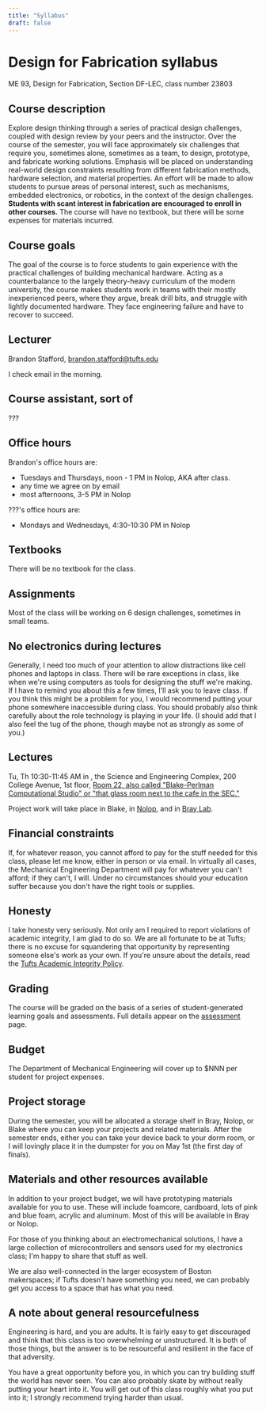 ```yaml
---
title: "Syllabus"
draft: false
---
```


# Design for Fabrication syllabus

ME 93, Design for Fabrication, Section DF-LEC, class number 23803

## Course description

Explore design thinking through a series of practical design challenges, coupled with design review by your peers and the instructor. Over the course of the semester, you will face approximately six challenges that require you, sometimes alone, sometimes as a team, to design, prototype, and fabricate working solutions. Emphasis will be placed on understanding real-world design constraints resulting from different fabrication methods, hardware selection, and material properties. An effort will be made to allow students to pursue areas of personal interest, such as mechanisms, embedded electronics, or robotics, in the context of the design challenges. **Students with scant interest in fabrication are encouraged to enroll in other courses.** The course will have no textbook, but there will be some expenses for materials incurred.

## Course goals

The goal of the course is to force students to gain experience with the practical challenges of building mechanical hardware. Acting as a counterbalance to the largely theory-heavy curriculum of the modern university, the course makes students work in teams with their mostly inexperienced peers, where they argue, break drill bits, and struggle with lightly documented hardware. They face engineering failure and have to recover to succeed.

## Lecturer

Brandon Stafford, brandon.stafford@tufts.edu

I check email in the morning.

## Course assistant, sort of

???

## Office hours

Brandon's office hours are:

*   Tuesdays and Thursdays, noon - 1 PM in Nolop, AKA after class.
*   any time we agree on by email
*   most afternoons, 3-5 PM in Nolop

???'s office hours are:

*   Mondays and Wednesdays, 4:30-10:30 PM in Nolop

## Textbooks

There will be no textbook for the class.

## Assignments

Most of the class will be working on 6 design challenges, sometimes in small teams.

## No electronics during lectures

Generally, I need too much of your attention to allow distractions like cell phones and laptops in class. There will be rare exceptions in class, like when we're using computers as tools for designing the stuff we're making. If I have to remind you about this a few times, I'll ask you to leave class. If you think this might be a problem for you, I would recommend putting your phone somewhere inaccessible during class. You should probably also think carefully about the role technology is playing in your life. (I should add that I also feel the tug of the phone, though maybe not as strongly as some of you.)

## Lectures

Tu, Th 10:30-11:45 AM in [](http://campusmaps.tufts.edu/medford/#fid=205), the Science and Engineering Complex, 200 College Avenue, 1st floor, [Room 22, also called "Blake-Perlman Computational Studio" or "that glass room next to the cafe in the SEC."](http://engineering.tufts.edu/computing/facilities/blake)

Project work will take place in Blake, in [Nolop](https://nolop.org/), and in [Bray Lab](https://sites.tufts.edu/bray/).

## Financial constraints

If, for whatever reason, you cannot afford to pay for the stuff needed for this class, please let me know, either in person or via email. In virtually all cases, the Mechanical Engineering Department will pay for whatever you can't afford; if they can't, I will. Under no circumstances should your education suffer because you don't have the right tools or supplies.

## Honesty

I take honesty very seriously. Not only am I required to report violations of academic integrity, I am glad to do so. We are all fortunate to be at Tufts; there is no excuse for squandering that opportunity by representing someone else's work as your own. If you're unsure about the details, read the [Tufts Academic Integrity Policy](https://students.tufts.edu/student-affairs/student-life-policies/academic-integrity-policy).

## Grading

The course will be graded on the basis of a series of student-generated learning goals and assessments. Full details appear on the [assessment](/logistics/assessment) page.

## Budget

The Department of Mechanical Engineering will cover up to $NNN per student for project expenses.

## Project storage

During the semester, you will be allocated a storage shelf in Bray, Nolop, or Blake where you can keep your projects and related materials. After the semester ends, either you can take your device back to your dorm room, or I will lovingly place it in the dumpster for you on May 1st (the first day of finals).

## Materials and other resources available

In addition to your project budget, we will have prototyping materials available for you to use. These will include foamcore, cardboard, lots of pink and blue foam, acrylic and aluminum. Most of this will be available in Bray or Nolop.

For those of you thinking about an electromechanical solutions, I have a large collection of microcontrollers and sensors used for my electronics class; I'm happy to share that stuff as well.

We are also well-connected in the larger ecosystem of Boston makerspaces; if Tufts doesn't have something you need, we can probably get you access to a space that has what you need.

## A note about general resourcefulness

Engineering is hard, and you are adults. It is fairly easy to get discouraged and think that this class is too overwhelming or unstructured. It is both of those things, but the answer is to be resourceful and resilient in the face of that adversity.

You have a great opportunity before you, in which you can try building stuff the world has never seen. You can also probably skate by without really putting your heart into it. You will get out of this class roughly what you put into it; I strongly recommend trying harder than usual.
